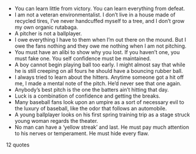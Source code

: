  - You can learn little from victory. You can learn everything from defeat.
 - I am not a veteran environmentalist. I don’t live in a house made of recycled tires, I’ve never handcuffed myself to a tree, and I don’t grow my own organic rutabaga.
 - A pitcher is not a ballplayer.
 - I owe everything I have to them when I’m out there on the mound. But I owe the fans nothing and they owe me nothing when I am not pitching.
 - You must have an alibi to show why you lost. If you haven’t one, you must fake one. You self confidence must be maintained.
 - A boy cannot begin playing ball too early. I might almost say that while he is still creeping on all fours he should have a bouncing rubber ball.
 - I always tried to learn about the hitters. Anytime someone got a hit off me, I made a mental note of the pitch. He’d never see that one again.
 - Anybody’s best pitch is the one the batters ain’t hitting that day.
 - Luck is a combination of confidence and getting the breaks.
 - Many baseball fans look upon an umpire as a sort of necessary evil to the luxury of baseball, like the odor that follows an automobile.
 - A young ballplayer looks on his first spring training trip as a stage struck young woman regards the theater.
 - No man can have a ‘yellow streak’ and last. He must pay much attention to his nerves or temperament. He must hide every flaw.

12 quotes